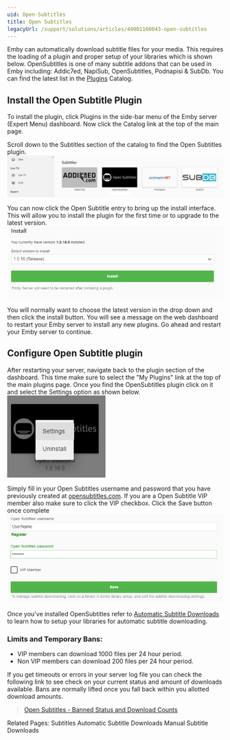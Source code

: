 ```yaml
---
uid: Open-Subtitles
title: Open Subtitles
legacyUrl: /support/solutions/articles/44001160043-open-subtitles
---
```


Emby can automatically download subtitle files for your media.  This requires the loading of a plugin and proper setup of your libraries which is shown below. OpenSubtitles is one of many subtitle addons that can be used in Emby including: Addic7ed, NapiSub, OpenSubtitles, Podnapisi & SubDb. You can find the latest list in the [Plugins](Plugins.md) Catalog.

## Install the Open Subtitle Plugin
To install the plugin, click Plugins in the side-bar menu of the Emby server (Expert Menu) dashboard. Now click the Catalog link at the top of the main page.

Scroll down to the Subtitles section of the catalog to find the Open Subtitles plugin.
![OpenSubtitles1.png](images/server/OpenSubtitles1.png)

You can now click the Open Subtitle entry to bring up the install interface. This will allow you to install the plugin for the first time or to upgrade to the latest version.
![OpenSubtitles2.png](images/server/OpenSubtitles2.png)

You will normally want to choose the latest version in the drop down and then click the install button.  You will see a message on the web dashboard to restart your Emby server to install any new plugins.  Go ahead and restart your Emby server to continue.

## Configure Open Subtitle plugin
After restarting your server, navigate back to the plugin section of the dashboard.  This time make sure to select the "My Plugins" link at the top of the main plugins page.  Once you find the OpenSubtitles plugin click on it and select the Settings option as shown below.
![OpenSubtitles3.png](images/server/OpenSubtitles3.png)

Simply fill in your Open Subtitles username and password that you have previously created at [opensubtitles.com](http://www.opensubtitles.com). If you are a Open Subtitle VIP member also make sure to click the VIP checkbox.  Click the Save button once complete
![OpenSubtitles4.png](images/server/OpenSubtitles4.png)

Once you've installed OpenSubtitles refer to [Automatic Subtitle Downloads](Automatic-Subtitle-Downloads.md) to learn how to setup your libraries for automatic subtitle downloading.


### Limits and Temporary Bans:

- VIP members can download 1000 files per 24 hour period.
- Non VIP members can download 200 files per 24 hour period.

If you get timeouts or errors in your server log file you can check the following link to see check on your current status and amount of downloads available. Bans are normally lifted once you fall back within you allotted download amounts.

> [Open Subtitles - Banned Status and Download Counts](https://www.opensubtitles.com/addons/show_my_ip.php)


Related Pages:
Subtitles
Automatic Subtitle Downloads
Manual Subtitle Downloads
